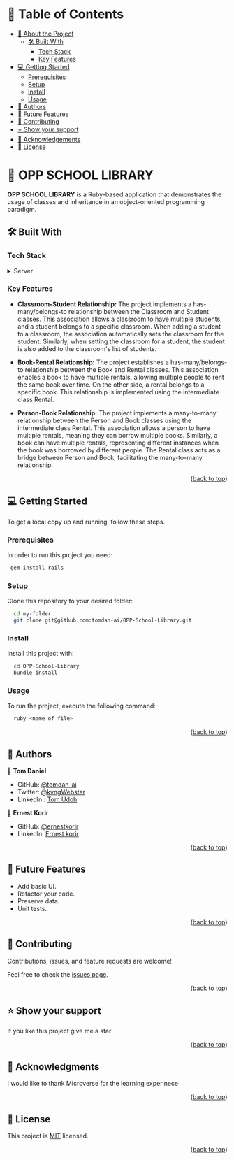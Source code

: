 <a name="readme-top"></a>

<!--
!!! IMPORTANT !!!
This README is an example of how you could professionally present your codebase. 
Writing documentation is a crucial part of your work as a professional software developer and cannot be ignored. 

You should modify this file to match your project and remove sections that don't apply.

REQUIRED SECTIONS:
- Table of Contents
- About the Project
  - Built With
  - Live Demo
- Getting Started
- Authors
- Future Features
- Contributing
- Show your support
- Acknowledgements
- License

OPTIONAL SECTIONS:
- FAQ

After you're finished please remove all the comments and instructions!

For more information on the importance of a professional README for your repositories: https://github.com/microverseinc/curriculum-transversal-skills/blob/main/documentation/articles/readme_best_practices.md
-->

<!-- TABLE OF CONTENTS -->

# 📗 Table of Contents

- [📖 About the Project](#about-project)
  - [🛠 Built With](#built-with)
    - [Tech Stack](#tech-stack)
    - [Key Features](#key-features)
- [💻 Getting Started](#getting-started)
  - [Prerequisites](#prerequisites)
  - [Setup](#setup)
  - [Install](#install)
  - [Usage](#usage)
- [👥 Authors](#authors)
- [🔭 Future Features](#future-features)
- [🤝 Contributing](#contributing)
- [⭐️ Show your support](#support)
- [🙏 Acknowledgements](#acknowledgements)
- [📝 License](#license)

<!-- PROJECT DESCRIPTION -->

# 📖 OPP SCHOOL LIBRARY <a name="about-project"></a>


**OPP SCHOOL LIBRARY** is a  Ruby-based application that demonstrates the usage of classes and inheritance in an object-oriented programming paradigm.

## 🛠 Built With <a name="built-with"></a>

### Tech Stack <a name="tech-stack"></a>

<details>
  <summary>Server</summary>
  <ul>
    <li><a href="https://www.ruby-lang.org/en/">Ruby</a></li>
  </ul>
</details>

<!-- Features -->

### Key Features <a name="key-features"></a>

- **Classroom-Student Relationship:** The project implements a has-many/belongs-to relationship between the Classroom and Student classes. This association allows a classroom to have multiple students, and a student belongs to a specific classroom. When adding a student to a classroom, the association automatically sets the classroom for the student. Similarly, when setting the classroom for a student, the student is also added to the classroom's list of students.

- **Book-Rental Relationship:** The project establishes a has-many/belongs-to relationship between the Book and Rental classes. This association enables a book to have multiple rentals, allowing multiple people to rent the same book over time. On the other side, a rental belongs to a specific book. This relationship is implemented using the intermediate class Rental.

- **Person-Book Relationship:** The project implements a many-to-many relationship between the Person and Book classes using the intermediate class Rental. This association allows a person to have multiple rentals, meaning they can borrow multiple books. Similarly, a book can have multiple rentals, representing different instances when the book was borrowed by different people. The Rental class acts as a bridge between Person and Book, facilitating the many-to-many relationship.

<p align="right">(<a href="#readme-top">back to top</a>)</p>

<!-- GETTING STARTED -->

## 💻 Getting Started <a name="getting-started"></a>


To get a local copy up and running, follow these steps.

### Prerequisites

In order to run this project you need:

```sh
 gem install rails 
```


### Setup

Clone this repository to your desired folder:


```sh
  cd my-folder
  git clone git@github.com:tomdan-ai/OPP-School-Library.git
```
### Install

Install this project with:

```sh
  cd OPP-School-Library
  bundle install
```
### Usage

To run the project, execute the following command:

```sh
  ruby <name of file>
```
<p align="right">(<a href="#readme-top">back to top</a>)</p>

<!-- AUTHORS -->

## 👥 Authors <a name="authors"></a>


👤 **Tom Daniel**

- GitHub: [@tomdan-ai](https://github.com/tomdan-ai)
- Twitter: [@kvngWebstar](https://twitter.com/tomudoh1)
- LinkedIn : [Tom Udoh](https://linkedin.com/in/tomudoh)

👤 **Ernest Korir**

- GitHub: [@ernestkorir](https://github.com/ernestkorir)
- LinkedIn: [Ernest korir](https://www.linkedin.com/in/ernest-korir/)

<p align="right">(<a href="#readme-top">back to top</a>)</p>

<!-- FUTURE FEATURES -->

## 🔭 Future Features <a name="future-features"></a>

- Add basic UI.
- Refactor your code.
- Preserve data.
- Unit tests.

<p align="right">(<a href="#readme-top">back to top</a>)</p>

<!-- CONTRIBUTING -->

## 🤝 Contributing <a name="contributing"></a>

Contributions, issues, and feature requests are welcome!

Feel free to check the [issues page](https://github.com/tomdan-ai/OPP-School-Library/issues).

<p align="right">(<a href="#readme-top">back to top</a>)</p>

<!-- SUPPORT -->

## ⭐️ Show your support <a name="support"></a>


If you like this project give me a star

<p align="right">(<a href="#readme-top">back to top</a>)</p>

<!-- ACKNOWLEDGEMENTS -->

## 🙏 Acknowledgments <a name="acknowledgements"></a>


I would like to thank Microverse for the learning experinece

<p align="right">(<a href="#readme-top">back to top</a>)</p>

<!-- LICENSE -->

## 📝 License <a name="license"></a>

This project is [MIT](./MIT.md) licensed.

<p align="right">(<a href="#readme-top">back to top</a>)</p>
